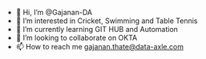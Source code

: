 - 👋 Hi, I’m @Gajanan-DA
- 👀 I’m interested in Cricket, Swimming and Table Tennis
- 🌱 I’m currently learning GIT HUB and Automation
- 💞️ I’m looking to collaborate on OKTA
- 📫 How to reach me gajanan.thate@data-axle.com

<!---
Gajanan-DA/Gajanan-DA is a ✨ special ✨ repository because its `README.md` (this file) appears on your GitHub profile.
You can click the Preview link to take a look at your changes.
--->
